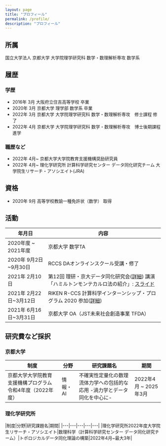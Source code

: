 ```yaml
---
layout: page
title: "プロフィール"
permalink: /profile/
description: "プロフィール"
---
```


## 所属
国立大学法人 京都大学 大学院理学研究科 数学・数理解析専攻 数学系

## 履歴
### 学歴
  - 2016年 3月 大阪府立住吉高等学校 卒業
  - 2020年 3月 京都大学 理学部 数学系 卒業
  - 2022年 3月 京都大学 大学院理学研究科 数学・数理解析専攻　修士課程 修了
  - 2022年 4月 京都大学 大学院理学研究科 数学・数理解析専攻　博士後期課程 進学

### 職歴など
  - 2022年 4月~ 京都大学大学院教育支援機構奨励研究員
  - 2022年 4月~ 理化学研究所 計算科学研究センター データ同化研究チーム 大学院生リサーチ・アソシエイト(JRA)

## 資格
  - 2020年 9月 高等学校教諭一種免許状（数学） 取得

## 活動

  |年月日|内容|
  | --- | --- |
  |2020年度 ~ 2021年度| 京都大学 数学TA|
  |2020年 9月2日~9月30日 | RCCS DAオンラインスクール受講・修了|
  |2021年 2月10日| 第12回 理研・京大データ同化研究会([詳細](http://www.data-assimilation.riken.jp/jp/events/ku_ws_202102/index.html)) 講演 「ハミルトンモンテカルロ法の紹介」: [スライド](/math/pdf/intro_to_hmc_slide.pdf)|
  |2021年 2月22日~3月12日 | RIKEN R-CCS 計算科学インターンシップ・プログラム 2020 参加([詳細](https://www.r-ccs.riken.jp/library/event/200604/))|
  |2021年 6月16日~3月31日|京都大学 OA（JST未来社会創造事業 TFDA）|

## 研究費など採択
### 京都大学

|制度|分野|研究課題名|期間|
|---|---|---|---|
|京都大学大学院教育支援機構プログラム 令和4年度（2022年度）|情報・AI|不確実性定量化の数理流体力学への包括的な応用 -渦力学とデータ同化を中心に-|2022年4月 ~ 2025年3月|

### 理化学研究所

|制度|分野|研究課題名|期間|
|---|---|---|---|---|
|理化学研究所2022年度大学院生リサーチ・アソシエイト|数理科学（計算科学研究センター データ同化研究チーム）|トポロジカルデータ同化理論の構築|2022年4月~最大3年|
